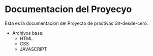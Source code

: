 # Documentacion del Proyecyo

Esta es la documentacion del Proyecto de practivas Git-desde-cero.
- Archivos base:
    - HTML
    - CSS
    - JAVASCRIPT